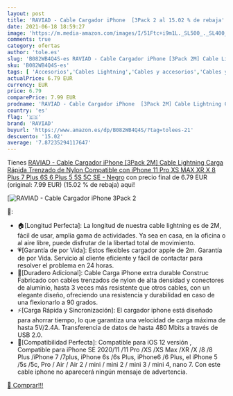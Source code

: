 ```yaml
---
layout: post
title: 'RAVIAD - Cable Cargador iPhone  [3Pack 2 al 15.02 % de rebaja'
date: 2021-06-18 18:59:27
image: 'https://m.media-amazon.com/images/I/51Ftc+i9m1L._SL500_._SL400_.jpg'
comments: true
category: ofertas
author: 'tole.es'
slug: 'B082WB4Q4S-es RAVIAD - Cable Cargador iPhone [3Pack 2M] Cable Lightning...'
sku: 'B082WB4Q4S-es'
tags: [ 'Accesorios','Cables Lightning','Cables y accesorios','Cables y conectores','Informática','iphone','raviad', ]
actualPrice: 6.79 EUR
currency: EUR
price: 6.79
comparePrice: 7.99 EUR
prodname: 'RAVIAD - Cable Cargador iPhone  [3Pack 2M] Cable Lightning Carga Rápida Trenzado de Nylon Compatible con iPhone 11 Pro XS MAX XR X 8 Plus 7 Plus 6S 6 Plus 5 5S 5C SE - Negro'
country: 'es'
flag: '🇪🇸'
brand: 'RAVIAD'
buyurl: 'https://www.amazon.es/dp/B082WB4Q4S/?tag=tolees-21'
descuento: '15.02'
average: '7.87235294117647'
---
```


Tienes [RAVIAD - Cable Cargador iPhone  [3Pack 2M] Cable Lightning Carga Rápida Trenzado de Nylon Compatible con iPhone 11 Pro XS MAX XR X 8 Plus 7 Plus 6S 6 Plus 5 5S 5C SE - Negro](https://www.amazon.es/dp/B082WB4Q4S/?tag=tolees-21) con precio final de  6.79 EUR (original: 7.99 EUR) (15.02 %  de rebaja) aqui!

[![RAVIAD - Cable Cargador iPhone  [3Pack 2](https://m.media-amazon.com/images/I/51Ftc+i9m1L._SL500_._SL400_.jpg)](https://www.amazon.es/dp/B082WB4Q4S/?tag=tolees-21)

🔎:

- 🏠[Longitud Perfecta]: La longitud de nuestra cable lightning es de 2M, fácil de usar, amplia gama de actividades. Ya sea en casa, en la oficina o al aire libre, puede disfrutar de la libertad total de movimiento.
- 💗[Garantía de por Vida]: Estos flexibles cargador apple de 2m. Garantía de por Vida. Servicio al cliente eficiente y fácil de contactar para resolver el problema en 24 horas.
- 💪[Duradero Adicional]: Cable Carga iPhone extra durable Construc Fabricado con cables trenzados de nylon de alta densidad y conectores de aluminio, hasta 3 veces más resistente que otros cables, con un elegante diseño, ofreciendo una resistencia y durabilidad en caso de una flexionarlo a 90 grados.
- ⚡[Carga Rápida y Sincronización]: El cargador iphone está diseñado para ahorrar tiempo, lo que garantiza una velocidad de carga máxima de hasta 5V/2.4A. Transferencia de datos de hasta 480 Mbits a través de USB 2.0.
- 📱[Compatibilidad Perfecta]: Compatible para iOS 12 versión , Compatible para iPhone SE 2020/11 /11 Pro /XS /XS Max /XR /X /8 /8 Plus /iPhone 7 /7plus, iPhone 6s /6s Plus, iPhone6 /6 Plus, el iPhone 5 /5s /5c, Pro / Air / Air 2 / mini / mini 2 / mini 3 / mini 4, nano 7. Con este cable iphone no aparecerá ningún mensaje de advertencia.

[🛒 Comprar!!!](https://www.amazon.es/dp/B082WB4Q4S/?tag=tolees-21)
